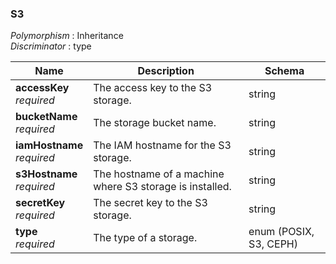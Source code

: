
<a name="s3"></a>
### S3
*Polymorphism* : Inheritance  
*Discriminator* : type


|Name|Description|Schema|
|---|---|---|
|**accessKey**  <br>*required*|The access key to the S3 storage.|string|
|**bucketName**  <br>*required*|The storage bucket name.|string|
|**iamHostname**  <br>*required*|The IAM hostname for the S3 storage.|string|
|**s3Hostname**  <br>*required*|The hostname of a machine where S3 storage is installed.|string|
|**secretKey**  <br>*required*|The secret key to the S3 storage.|string|
|**type**  <br>*required*|The type of a storage.|enum (POSIX, S3, CEPH)|



